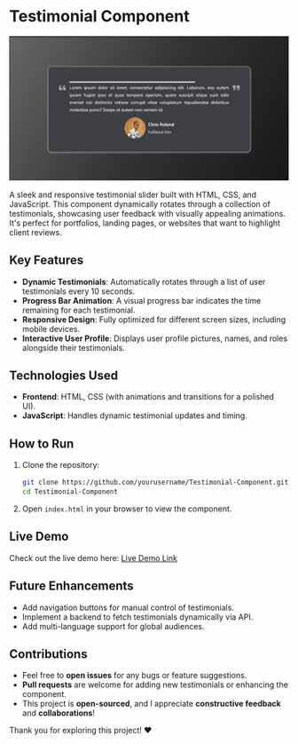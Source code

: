 # Testimonial Component

![project ss](image.png)

A sleek and responsive testimonial slider built with HTML, CSS, and JavaScript. This component dynamically rotates through a collection of testimonials, showcasing user feedback with visually appealing animations. It's perfect for portfolios, landing pages, or websites that want to highlight client reviews.

## Key Features
- **Dynamic Testimonials**: Automatically rotates through a list of user testimonials every 10 seconds.
- **Progress Bar Animation**: A visual progress bar indicates the time remaining for each testimonial.
- **Responsive Design**: Fully optimized for different screen sizes, including mobile devices.
- **Interactive User Profile**: Displays user profile pictures, names, and roles alongside their testimonials.

## Technologies Used
- **Frontend**: HTML, CSS (with animations and transitions for a polished UI).
- **JavaScript**: Handles dynamic testimonial updates and timing.

## How to Run
1. Clone the repository:
   ```bash
   git clone https://github.com/yourusername/Testimonial-Component.git
   cd Testimonial-Component
   ```
2. Open `index.html` in your browser to view the component.

## Live Demo
Check out the live demo here: [Live Demo Link](https://chrisroland.github.io/Testimonial-Component/)

## Future Enhancements
- Add navigation buttons for manual control of testimonials.
- Implement a backend to fetch testimonials dynamically via API.
- Add multi-language support for global audiences.

## Contributions
- Feel free to **open issues** for any bugs or feature suggestions.
- **Pull requests** are welcome for adding new testimonials or enhancing the component.
- This project is **open-sourced**, and I appreciate **constructive feedback** and **collaborations**!

Thank you for exploring this project! ❤️
